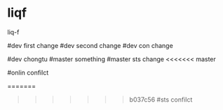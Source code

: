 # liqf
liq-f

#dev  first change
#dev   second change
#dev  con change

#dev  chongtu
#master something
#master sts change
<<<<<<< master

#onlin confilct

=======
>>>>>>> b037c56 #sts confilct
